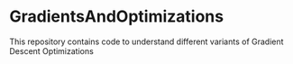 # GradientsAndOptimizations
This repository contains code to understand different variants of Gradient Descent Optimizations
